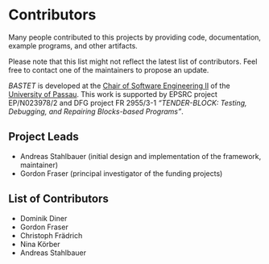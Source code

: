 # Contributors

Many people contributed to this projects by providing code,
documentation, example programs, and other artifacts.

Please note that this list might not reflect the latest list
of contributors. Feel free to contact one of the maintainers
to propose an update.

*BASTET* is developed at the [Chair of Software Engineering II](https://www.fim.uni-passau.de/lehrstuhl-fuer-software-engineering-ii/)
of the [University of Passau](https://www.uni-passau.de).
This work is supported by EPSRC project EP/N023978/2 and 
DFG project FR 2955/3-1 *“TENDER-BLOCK: Testing, Debugging, 
and Repairing Blocks-based Programs”*. 

## Project Leads

- Andreas Stahlbauer (initial design and implementation of the framework, maintainer)
- Gordon Fraser (principal investigator of the funding projects)

## List of Contributors

- Dominik Diner
- Gordon Fraser
- Christoph Frädrich
- Nina Körber
- Andreas Stahlbauer


